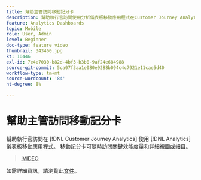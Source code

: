 ```yaml
---
title: 幫助主管訪問移動記分卡
description: 幫助執行官訪問使用分析儀表板移動應用程式在Customer Journey Analytics中建立的移動記分卡。  移動記分卡可隨時訪問關鍵效能度量和詳細視圖或細目。
feature: Analytics Dashboards
topic: Mobile
role: User, Admin
level: Beginner
doc-type: feature video
thumbnail: 343460.jpg
kt: 10446
exl-id: 7e4e7030-b82d-4bf3-b3b0-9af24e684988
source-git-commit: 5ca07f3aa1e080e9288b094c4c7921e11cae5d40
workflow-type: tm+mt
source-wordcount: '84'
ht-degree: 8%

---
```


# 幫助主管訪問移動記分卡

幫助執行官訪問在 [!DNL Customer Journey Analytics] 使用 [!DNL Analytics] 儀表板移動應用程式。  移動記分卡可隨時訪問關鍵效能度量和詳細視圖或細目。

>[!VIDEO](https://video.tv.adobe.com/v/343460/?quality=12&learn=on)

如需詳細資訊，請瀏覽此[文件](https://experienceleague.adobe.com/docs/analytics-platform/using/cja-dashboards/set-up-execs.html)。